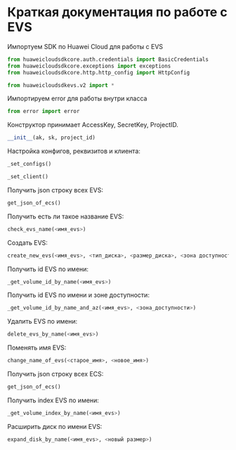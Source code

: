 # Краткая документация по работе с EVS

Импортуем SDK по Huawei Cloud для работы c EVS

```py
from huaweicloudsdkcore.auth.credentials import BasicCredentials
from huaweicloudsdkcore.exceptions import exceptions
from huaweicloudsdkcore.http.http_config import HttpConfig

from huaweicloudsdkevs.v2 import *
```

Импортируем error для работы внутри класса

```py
from error import error
```

Конструктор принимает AccessKey, SecretKey, ProjectID.

```py
__init__(ak, sk, project_id)
```

Настройка конфигов, реквизитов и клиента:
```py
_set_configs()

_set_client()
```

Получить json строку всех EVS:
```py
get_json_of_ecs()
```

Получить есть ли такое название EVS:
```py
check_evs_name(<имя_evs>)
```

Создать EVS:
```py
create_new_evs(<имя_evs>, <тип_диска>, <размер_диска>, <зона доступности>)
```

Получить id EVS по имени:
```py
_get_volume_id_by_name(<имя_evs>)
```

Получить id EVS по имени и зоне доступности:
```py
_get_volume_id_by_name_and_az(<имя_evs>, <зона_доступности>)
```

Удалить EVS по имени:
```py
delete_evs_by_name(<имя_evs>)
```

Поменять имя EVS:
```py
change_name_of_evs(<старое_имя>, <новое_имя>)
```

Получить json строку всех ECS:
```py
get_json_of_ecs()
```

Получить index EVS по имени:
```py
_get_volume_index_by_name(<имя_evs>)
```

Расширить диск по имени EVS:
```py
expand_disk_by_name(<имя_evs>, <новый размер>)
```


